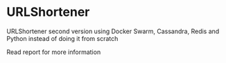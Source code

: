# URLShortener
URLShortener second version using Docker Swarm, Cassandra, Redis and Python instead of doing it from scratch

Read report for more information

